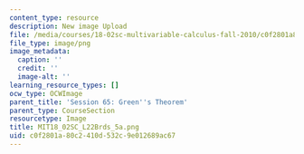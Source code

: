 ```yaml
---
content_type: resource
description: New image Upload
file: /media/courses/18-02sc-multivariable-calculus-fall-2010/c0f2801a80c2410d532c9e012689ac67_MIT18_02SC_L22Brds_5a.png
file_type: image/png
image_metadata:
  caption: ''
  credit: ''
  image-alt: ''
learning_resource_types: []
ocw_type: OCWImage
parent_title: 'Session 65: Green''s Theorem'
parent_type: CourseSection
resourcetype: Image
title: MIT18_02SC_L22Brds_5a.png
uid: c0f2801a-80c2-410d-532c-9e012689ac67
---
```

